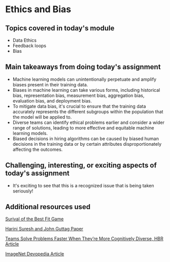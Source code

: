 # Ethics and Bias

## Topics covered in today's module
* Data Ethics
* Feedback loops
* Bias

## Main takeaways from doing today's assignment
- Machine learning models can unintentionally perpetuate and amplify biases present in their training data.
- Biases in machine learning can take various forms, including historical bias, representation bias, measurement bias, aggregation bias, evaluation bias, and deployment bias.
- To mitigate data bias, it's crucial to ensure that the training data accurately represents the different subgroups within the population that the model will be applied to.
- Diverse teams can identify ethical problems earlier and consider a wider range of solutions, leading to more effective and equitable machine learning models.
- Biased decisions in hiring algorithms can be caused by biased human decisions in the training data or by certain attributes disproportionately affecting the outcomes.

## Challenging, interesting, or exciting aspects of today's assignment
- It's exciting to see that this is a recognized issue that is being taken seriously!

## Additional resources used 
[Surival of the Best Fit Game](https://www.survivalofthebestfit.com/game/)

[Harini Suresh and John Guttag Paper](https://arxiv.org/pdf/1901.10002.pdf)

[Teams Solve Problems Faster When They’re More Cognitively Diverse, HBR Article](https://hbr.org/2017/03/teams-solve-problems-faster-when-theyre-more-cognitively-diverse)

[ImageNet Devopedia Article](https://devopedia.org/imagenet)

